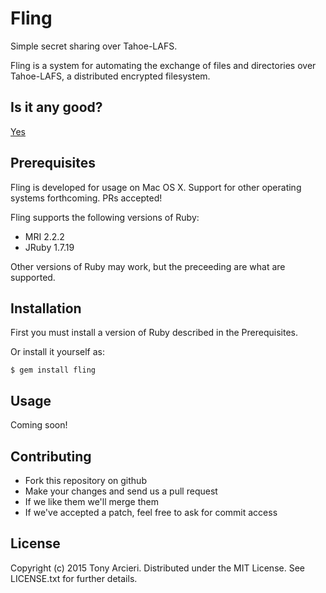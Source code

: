 Fling
=====

Simple secret sharing over Tahoe-LAFS.

Fling is a system for automating the exchange of files and directories over
Tahoe-LAFS, a distributed encrypted filesystem.

## Is it any good?

[Yes](http://news.ycombinator.com/item?id=3067434)

## Prerequisites

Fling is developed for usage on Mac OS X. Support for other operating systems
forthcoming. PRs accepted!

Fling supports the following versions of Ruby:

* MRI 2.2.2
* JRuby 1.7.19

Other versions of Ruby may work, but the preceeding are what are supported.

## Installation

First you must install a version of Ruby described in the Prerequisites.

Or install it yourself as:

    $ gem install fling

## Usage

Coming soon!

## Contributing

* Fork this repository on github
* Make your changes and send us a pull request
* If we like them we'll merge them
* If we've accepted a patch, feel free to ask for commit access

## License

Copyright (c) 2015 Tony Arcieri. Distributed under the MIT License. See
LICENSE.txt for further details.
